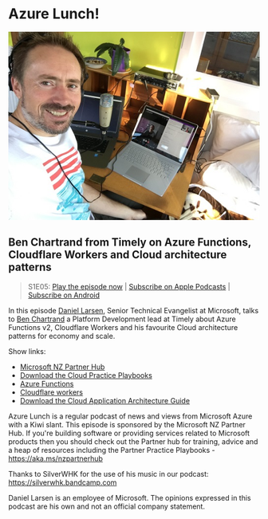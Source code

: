 # Azure Lunch!

![Ben Chartrand and Daniel Larsen recording a podcast](./s1e05_512.jpg)

## Ben Chartrand from Timely on Azure Functions, Cloudflare Workers and Cloud architecture patterns

> S1E05: [Play the episode now](https://azurelunch.azurefd.net/episodes/azure-lunch-s1e05.mp3) |
> [Subscribe on Apple Podcasts](https://itunes.apple.com/nz/podcast/azure-lunch/id1436427476?mt=2)
| [Subscribe on Android](https://subscribeonandroid.com/azurelunchnz.azureedge.net/podcast/feed.rss)

<p>In this episode <a href="https://twitter.com/DanielLarsenNZ">Daniel Larsen</a>, Senior Technical Evangelist at
Microsoft, talks to <a href="https://twitter.com/bcnzer">Ben Chartrand</a> a Platform Development lead
at Timely about Azure Functions v2, Cloudflare Workers and his favourite Cloud architecture patterns
for economy and scale.</p>

<p>Show links:</p>
<ul>
<li><a href="https://aka.ms/nzpartnerhub">Microsoft NZ Partner Hub</a></li>
<li><a href="https://partner.microsoft.com/en-nz/campaigns/cloud-practice-playbooks">Download the Cloud Practice Playbooks</a></li>
<li><a href="https://docs.microsoft.com/en-us/azure/azure-functions/functions-overview">Azure Functions</a></li>
<li><a href="https://www.cloudflare.com/products/cloudflare-workers/">Cloudflare workers</a></li>
<li><a href="https://azure.microsoft.com/en-us/campaigns/cloud-application-architecture-guide/">Download the Cloud Application Architecture Guide</a></li>
</ul>

<p>Azure Lunch is a regular podcast of news and views from Microsoft Azure with a Kiwi slant. This episode
is sponsored by the Microsoft NZ Partner Hub. If you're building software or providing services related
to Microsoft products then you should check out the Partner hub for training, advice and a heap of resources
including the Partner Practice Playbooks - <a href="https://aka.ms/nzpartnerhub">https://aka.ms/nzpartnerhub</a></p>

<p>Thanks to SilverWHK for the use of his music in our podcast: <a href="https://silverwhk.bandcamp.com/">https://silverwhk.bandcamp.com</a></p>

<p>Daniel Larsen is an employee of Microsoft. The opinions expressed in this podcast are
his own and not an official company statement.</p>
